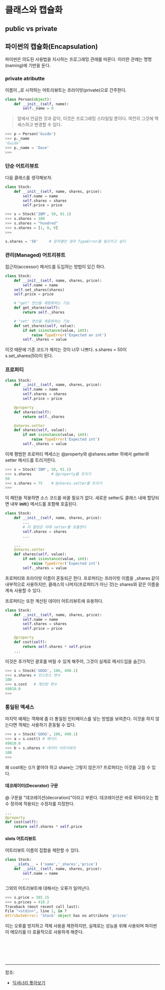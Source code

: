 # 클래스와 캡슐화


## public vs private


## 파이썬의 캡슐화(Encapsulation)

파이썬은 의도된 사용법을 지시하는 프로그래밍 관례를 따른다. 이러한 관례는 명명(naming)에 기반을 둔다. 

### private atributte

이름이 _로 시작하는 어트리뷰트는 프라이빗(private)으로 간주한다.

```python
class Person(object):
    def __init__(self, name):
        self._name = 0
```

>앞에서 언급한 것과 같이, 이것은 프로그래밍 스타일일 뿐이다. 여전히 그것에 액세스하고 변경할 수 있다.

```python
>>> p = Person('Guido')
>>> p._name
'Guido'
>>> p._name = 'Dave'
>>>
```

### 단순 어트리뷰트

다음 클래스를 생각해보자.

```python
class Stock:
    def __init__(self, name, shares, price):
        self.name = name
        self.shares = shares
        self.price = price
```


```python
>>> s = Stock('IBM', 50, 91.1)
>>> s.shares = 100
>>> s.shares = "hundred"
>>> s.shares = [1, 0, 0]
>>>
```

```python
s.shares = '50'     # 문자열인 경우 TypeError를 일으키고 싶다
```


### 관리(Managed) 어트리뷰트

접근자(accessor) 메서드를 도입하는 방법이 있긴 하다.

```python
class Stock:
    def __init__(self, name, shares, price):
        self.name = name
    self.set_shares(shares)
    self.price = price

    # "get" 연산을 계층화하는 기능
    def get_shares(self):
        return self._shares

    # "set" 연산을 계층화하는 기능
    def set_shares(self, value):
        if not isinstance(value, int):
            raise TypeError('Expected an int')
        self._shares = value
```

이것 때문에 기존 코드가 깨지는 것이 너무 나쁘다. s.shares = 50이 s.set_shares(50)이 된다.

### 프로퍼티

```python
class Stock:
    def __init__(self, name, shares, price):
        self.name = name
        self.shares = shares
        self.price = price

    @property
    def shares(self):
        return self._shares

    @shares.setter
    def shares(self, value):
        if not isinstance(value, int):
            raise TypeError('Expected int')
        self._shares = value
```

이제 평범한 프로퍼티 액세스는 @property와 @shares.setter 하에서 getter와 setter 메서드를 트리거한다.

```python
>>> s = Stock('IBM', 50, 91.1)
>>> s.shares         # @property를 트리거
50
>>> s.shares = 75    # @shares.setter를 트리거
>>>
```

이 패턴을 적용하면 소스 코드를 바꿀 필요가 없다. 새로운 setter도 클래스 내에 할당되면 내부 __init__() 메서드를 포함해 호출된다.

```python
class Stock:
    def __init__(self, name, shares, price):
        ...
        # 이 할당은 아래 setter를 호출한다
        self.shares = shares
        ...

    ...
    @shares.setter
    def shares(self, value):
        if not isinstance(value, int):
            raise TypeError('Expected int')
        self._shares = value
```

프로퍼티와 프라이빗 이름이 혼동되곤 한다. 프로퍼티는 프라이빗 이름을 _shares 같이 내부적으로 사용하지만, 클래스의 나머지(프로퍼티가 아닌 것)는 shares와 같은 이름을 계속 사용할 수 있다.

프로퍼티는 또한 계산된 데이터 어트리뷰트에 유용하다.

```python
class Stock:
    def __init__(self, name, shares, price):
        self.name = name
        self.shares = shares
        self.price = price

    @property
    def cost(self):
        return self.shares * self.price
    ...
```

이것은 추가적인 괄호를 버릴 수 있게 해주어, 그것이 실제로 메서드임을 숨긴다.

```python
>>> s = Stock('GOOG', 100, 490.1)
>>> s.shares # 인스턴스 변수
100
>>> s.cost   # 계산된 변수
49010.0
>>>
```

### 통일된 액세스

마지막 예제는 객체에 좀 더 통일된 인터페이스를 넣는 방법을 보여준다. 이것을 하지 않는다면 객체는 사용하기 혼동될 수 있다.

```python
>>> s = Stock('GOOG', 100, 490.1)
>>> a = s.cost() # 메서드
49010.0
>>> b = s.shares # 데이터 어트리뷰트
100
>>>
```

왜 cost에는 ()가 붙어야 하고 share는 그렇지 않은가? 프로퍼티는 이것을 고칠 수 있다.

#### 데코레이터(Decorator) 구문

@ 구문을 "데코레이션(decoration)"이라고 부른다. 데코레이션은 바로 뒤따라오는 함수 정의에 적용되는 수정자를 지정한다.

```python
...
@property
def cost(self):
    return self.shares * self.price
```



#### __slots__ 어트리뷰트

어트리뷰트 이름의 집합을 제한할 수 있다.

```python
class Stock:
    __slots__ = ('name','_shares','price')
    def __init__(self, name, shares, price):
        self.name = name
        ...
```

그외의 어트리뷰트에 대해서는 오류가 일어난다.

```python
>>> s.price = 385.15
>>> s.prices = 410.2
Traceback (most recent call last):
File "<stdin>", line 1, in ?
AttributeError: 'Stock' object has no attribute 'prices'
```

이는 오류를 방지하고 객체 사용을 제한하지만, 실제로는 성능을 위해 사용되며 파이썬이 메모리를 더 효율적으로 사용하게 해준다.

<br/><br/><br/><br/>

---
참조:
- [딕셔너리 톺아보기](https://wikidocs.net/84420)